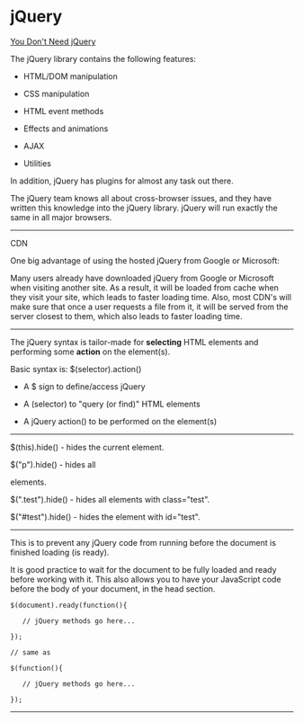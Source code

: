# jQuery

[You Don't Need jQuery](https://github.com/nefe/You-Dont-Need-jQuery)

The jQuery library contains the following features:

- HTML/DOM manipulation

- CSS manipulation

- HTML event methods

- Effects and animations

- AJAX

- Utilities

In addition, jQuery has plugins for almost any task out there.

The jQuery team knows all about cross-browser issues, and they have written this knowledge into the jQuery library. jQuery will run exactly the same in all major browsers.

---

CDN

One big advantage of using the hosted jQuery from Google or Microsoft:

Many users already have downloaded jQuery from Google or Microsoft when visiting another site. As a result, it will be loaded from cache when they visit your site, which leads to faster loading time. Also, most CDN's will make sure that once a user requests a file from it, it will be served from the server closest to them, which also leads to faster loading time.

---

The jQuery syntax is tailor-made for **selecting** HTML elements and performing some **action** on the element(s).

Basic syntax is: $(selector).action()

- A $ sign to define/access jQuery

- A (selector) to "query (or find)" HTML elements

- A jQuery action() to be performed on the element(s)

---

$(this).hide() - hides the current element.

$("p").hide() - hides all <p> elements.

$(".test").hide() - hides all elements with class="test".

$("#test").hide() - hides the element with id="test".

---

This is to prevent any jQuery code from running before the document is finished loading (is ready).

It is good practice to wait for the document to be fully loaded and ready before working with it. This also allows you to have your JavaScript code before the body of your document, in the head section.

```
$(document).ready(function(){

   // jQuery methods go here...

});

// same as

$(function(){

   // jQuery methods go here...

});
```

---
